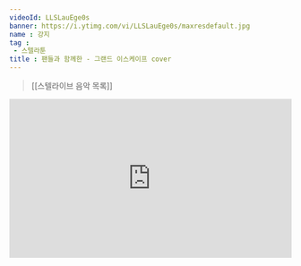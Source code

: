 ```yaml
---
videoId: LLSLauEge0s
banner: https://i.ytimg.com/vi/LLSLauEge0s/maxresdefault.jpg
name : 강지
tag : 
 - 스텔라툰
title : 팬들과 함께한 - 그랜드 이스케이프 cover
---
```

> [[스텔라이브 음악 목록]]
<div style="position:relative;width:100%;padding-bottom:56.25%"><iframe style="width:100%;height:100%; position:absolute"  src="https://www.youtube.com/embed/LLSLauEge0s"  frameborder="0" allow="accelerometer; autoplay; clipboard-write; encrypted-media; gyroscope; picture-in-picture; web-share" allowfullscreen></iframe></div>